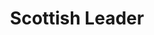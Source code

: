 ---
title: 'Scottish Leader'
description: 'Lorem ipsum dolor sit amet consectetur adipisicing elit. Obcaecati sint cumque voluptatem cupiditate odit corporis.'
price: 29
---